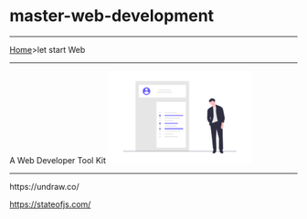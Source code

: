 # master-web-development

<hr>
<a href="https://codewithpunit.github.io/">Home</a>&gt;let start Web

<hr>

A Web Developer Tool Kit
<img src="developer.png" width="50%">
<hr>
https://undraw.co/

https://stateofjs.com/

